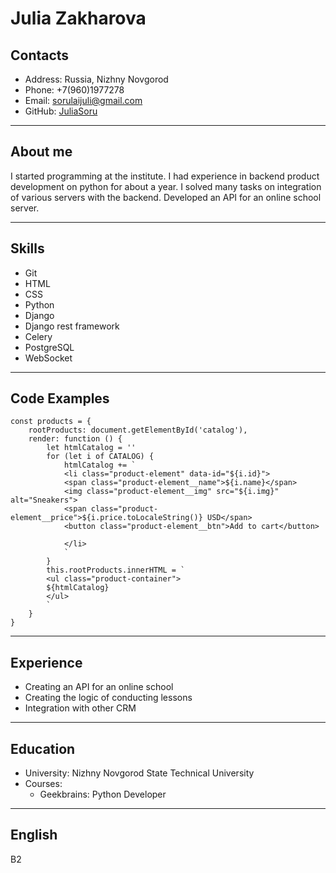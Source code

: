 # Julia Zakharova

## Contacts

* Address: Russia, Nizhny Novgorod
* Phone: +7(960)1977278
* Email: sorulaijuli@gmail.com
* GitHub: [JuliaSoru](https://github.com/JuliaSoru)

***

## About me

I started programming at the institute. I had experience in backend product development on python for about a year. I solved many tasks on integration of various servers with the backend. Developed an API for an online school server.

***

## Skills

* Git
* HTML
* CSS
* Python
* Django
* Django rest framework
* Celery
* PostgreSQL
* WebSocket

***

## Code Examples

```
const products = {
    rootProducts: document.getElementById('catalog'),
    render: function () {
        let htmlCatalog = ''
        for (let i of CATALOG) {
            htmlCatalog += `
            <li class="product-element" data-id="${i.id}">
            <span class="product-element__name">${i.name}</span>
            <img class="product-element__img" src="${i.img}" alt="Sneakers">
            <span class="product-element__price">${i.price.toLocaleString()} USD</span>
            <button class="product-element__btn">Add to cart</button> 
           
            </li>
            `
        }
        this.rootProducts.innerHTML = `
        <ul class="product-container">
        ${htmlCatalog}
        </ul>
        `
    }
} 
```

***

## Experience

* Creating an API for an online school
* Creating the logic of conducting lessons
* Integration with other CRM

***

## Education

* University: Nizhny Novgorod State Technical University
* Courses:
  * Geekbrains: Python Developer

***

## English

B2
